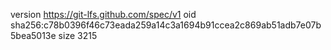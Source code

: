 version https://git-lfs.github.com/spec/v1
oid sha256:c78b0396f46c73eada259a14c3a1694b91ccea2c869ab51adb7e07b5bea5013e
size 3215
